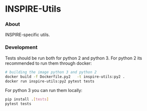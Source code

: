 
<!--
    This file is part of INSPIRE.
    Copyright (C) 2014-2024 CERN.

    INSPIRE is free software: you can redistribute it and/or modify
    it under the terms of the GNU General Public License as published by
    the Free Software Foundation, either version 3 of the License, or
    (at your option) any later version.

    INSPIRE is distributed in the hope that it will be useful,
    but WITHOUT ANY WARRANTY; without even the implied warranty of
    MERCHANTABILITY or FITNESS FOR A PARTICULAR PURPOSE. See the
    GNU General Public License for more details.

    You should have received a copy of the GNU General Public License
    along with INSPIRE. If not, see <http://www.gnu.org/licenses/>.

    In applying this license, CERN does not waive the privileges and immunities
    granted to it by virtue of its status as an Intergovernmental Organization
    or submit itself to any jurisdiction.
-->

 # INSPIRE-Utils

### About
INSPIRE-specific utils.


### Development

Tests should be run both for python 2 and python 3.
For python 2 its recommended to run them through docker:
```bash
# building the image python 3 and python 2
docker build -f Dockerfile.py2   -t inspire-utils:py2 .
docker run inspire-utils:py2 pytest tests
```

For python 3 you can run them locally:
```bash
pip install .[tests]
pytest tests
```

